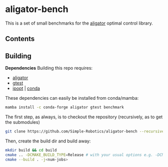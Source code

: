 # aligator-bench

This is a set of small benchmarks for the [aligator](https://github.com/Simple-Robotics/aligator) optimal control library.

## Contents

## Building

**Dependencies** Building this repo requires:

- [aligator](https://github.com/Simple-Robotics/aligator)
- [gtest](https://github.com/google/googletest)
- [ipopt](https://github.com/coin-or/Ipopt) | [conda](https://anaconda.org/conda-forge/ipopt)

These dependencies can easily be installed from conda/mamba:

```bash
mamba install -c conda-forge aligator gtest benchmark
```

The first step, as always, is to checkout the repository (recursively, as to get the submodules)

```bash
git clone https://github.com/Simple-Robotics/aligator-bench --recursive
```

Then, create the build dir and build away:

```bash
mkdir build && cd build
cmake .. -DCMAKE_BUILD_TYPE=Release # with your usual options e.g. -DCMAKE_PREFIX_PATH=$CONDA_PREFIX
cmake --build . -j<num-jobs>
```
